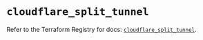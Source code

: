 # `cloudflare_split_tunnel`

Refer to the Terraform Registry for docs: [`cloudflare_split_tunnel`](https://registry.terraform.io/providers/cloudflare/cloudflare/4.50.0/docs/resources/split_tunnel).
